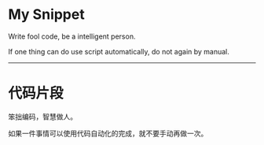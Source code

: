 # My Snippet
Write fool code, be a intelligent person.

If one thing can do use script automatically, do not again by manual.

------------------------

# 代码片段
笨拙编码，智慧做人。

如果一件事情可以使用代码自动化的完成，就不要手动再做一次。


